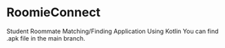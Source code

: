 # RoomieConnect
Student Roommate Matching/Finding Application Using Kotlin
You can find .apk file in the main branch.
